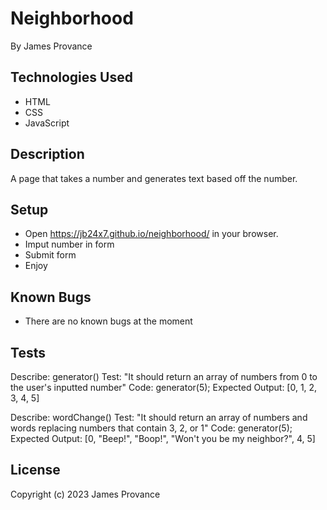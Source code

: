 # Neighborhood

By James Provance

## Technologies Used
* HTML
* CSS
* JavaScript

## Description
A page that takes a number and generates text based off the number.

## Setup
* Open https://jb24x7.github.io/neighborhood/ in your browser.
* Imput number in form
* Submit form
* Enjoy

## Known Bugs
* There are no known bugs at the moment

## Tests
Describe: generator()
Test: "It should return an array of numbers from 0 to the user's inputted number"
Code: generator(5);
Expected Output: [0, 1, 2, 3, 4, 5]

Describe: wordChange()
Test: "It should return an array of numbers and words replacing numbers that contain 3, 2, or 1"
Code: generator(5);
Expected Output: [0, "Beep!", "Boop!", "Won't you be my neighbor?", 4, 5]

## License

Copyright (c) 2023 James Provance